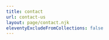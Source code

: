 ```yaml
---
title: contact
url: contact-us
layout: page/contact.njk
eleventyExcludeFromCollections: false
---
```

